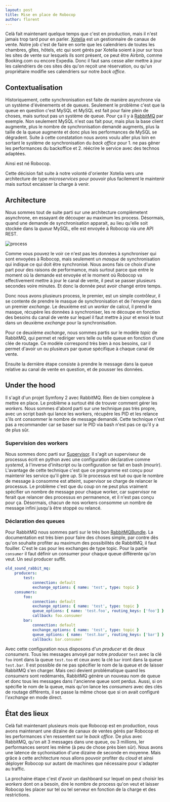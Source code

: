 ```yaml
---
layout: post
title: Mise en place de Robocop
author: florent
---
```


Celà fait maintenant quelque temps que c'est en production, mais il n'est jamais trop tard pour en parler. [Xotelia](http://www.xotelia.com) est un gestionnaire de canaux de vente. Notre job c'est de faire en sorte que les calendriers de toutes les chambres, gîtes, hôtels, etc qui sont gérés par Xotelia soient à jour sur tous les sites de vente sur lesquels ils sont présent, ce peut être Airbnb, comme Booking.com ou encore Expedia. Donc il faut sans cesse aller mettre à jour les calendriers de ces sites dès qu'on reçoit une réservation, ou qu'un propriétaire modifie ses calendriers sur notre _back office_.

## Contextualisation

Historiquement, cette synchronisation est faite de manière asynchrone via un système d'événements et de queues. Seulement le problème c'est que la queue en question c'est MySQL et MySQL est fait pour faire plein de choses, mais surtout pas un système de queue. Pour ça il y à [RabbitMQ](https://www.rabbitmq.com/) par exemple. Non seulement MySQL n'est oas fait pour, mais plus la base client augmente, plus le nombre de synchronisation demandé augments, plus la taille de la queue augmente et donc plus les performances de MySQL se dégradent. Suite à cette constatation nous avons voulu aller plus loin en sortant le système de synchronisation du _back office_ pour 1. ne pas gêner les performances du backoffice et 2. réécrire le service avec des technos adaptées.

Ainsi est né Robocop.

Cette décision fait suite à notre volonté d'orienter Xotelia vers une architecture de type _microservices_ pour pouvoir plus facilement le maintenir mais surtout encaisser la charge à venir.

## Architecture

Nous sommes tout de suite parti sur une architecture complèmetent asynchrone, en essayant de découper au maximum les process. Désormais, quand une demande de synchronisation apparait, au lieu qu'elle soit stockée dans la _queue_ MySQL, elle est envoyée à Robocop via une API REST.

![process](https://docs.google.com/a/xotelia.com/drawings/d/1eUCHa0F2X_7b9ggBcTYLD2uSvTs_hESVKQ8pMLsnyt8/pub?w=960&h=720)

Comme vous pouvez le voir ce n'est pas les données à synchroniser qui sont envoyées à Robocop, mais seulement un _masque_ de synchronisation qui indique ce qui doit être synchronisé. Nous avons fais ce choix d'une part pour des raisons de performamce, mais surtout parce que entre le moment où la demande est envoyée et le moment où Robocop va effectivement mettre à jour le canal de vente, il peut se passer plusieurs secondes voire minutes. Et donc la donnée peut avoir changé entre temps.

Donc nous avons plusieurs process, le premier, est un simple contrôleur, il se contente de prendre le masque de synchronisation et de l'envoyer dans un premier _exchange_. Le deuxième est un _worker_ de calcul, il prend le masque, récupère les données à synchroniser, les re découpe en fonction des besoins du canal de vente sur lequel il faut mettre à jour et envoi le tout dans un deuxième _exchange_ pour la synchronisation.

Pour ce deuxième _exchange_, nous sommes partis sur le modèle _topic_ de RabbitMQ, qui permet et rediriger vers telle ou telle queue en fonction d'une clée de routage. Ce modèle correspond très bien à nos besoins, car il permet d'avoir un ou plusieurs par queue spécifique à chaque canal de vente.

Ensuite la dernière étape consiste à prendre le message dans la queue relative au canal de vente en question, et de pousser les données.

## Under the hood

Il s'agit d'un projet Symfony 2 avec RabbitMQ. Rien de bien complexe à mettre en place. Le problème a surtout été de trouver comment gérer les _workers_. Nous sommes d'abord parti sur une technique pas très propre, avec un script bash qui lance les workers, récupère les PID et les relance s'ils ont consommer le nombre de message demandé. Cette technique n'est pas a recommander car se baser sur le PID via bash n'est pas ce qu'il y a de plus sûr.

### Supervision des workers

Nous sommes donc parti sur [Supervisor](http://supervisord.org/). Il s'agit un superviseur de processus écrit en python avec une configuration déclarative comme _systemd_, à l'inverse d'initscript ou la configuration se fait en bash (mourir). L'avantage de cette technique c'est que ce programme est conçu pour maintenir les service qu'il gère _up_. Si le processus est tué ou que le nombre de message à consomme est atteint, supervisor se charge de relancer le processus. Le problème c'est que du coup on ne peut plus vraiment spécifier un nombre de message pour chaque worker, car supervisor ne ferait que relancer des processus en permanence, et il n'est pas conçu pour ça. Désormais, chacun de nos workers consomme un nombre de message infini jusqu'à être stoppé ou relancé.

### Déclaration des queues

Pour RabbitMQ nous sommes parti sur le très bon [RabbitMQBundle](https://github.com/videlalvaro/rabbitmqbundle). La documentation est très bien pour faire des choses simple, par contre dès qu'on souhaite profiter au maximum des possibilités de RabbitMQ, il faut fouiller. C'est le cas pour les exchanges de type topic. Pour la partie `consumer` il faut définir un consumer pour chaque queue différente qu'on veut. Un seul producer suffit.

```yaml
old_sound_rabbit_mq:
    producers:
        test:
            connection: default
            exchange_options: { name: 'test', type: topic }
    consumers:
        foo:
            connection: default
            exchange_options: { name: 'test', type: topic }
            queue_options: { name: 'test.foo', routing_keys: ['foo'] }
            callback: foo.consumer
        bar:
            connection: default
            exchange_options: { name: 'test', type: topic }
            queue_options: { name: 'test.bar', routing_keys: ['bar'] }
            callback: bar.consumer
```

Avec cette configuration nous disposons d'un _producer_ et de deux _consumers_. Tous les messages anvoyé par notre _producer_ `test` avec la clé `foo` iront dans la queue `test.too` et ceux avec la clé `bar` iront dans la queue `test.bar`. Il est possible de ne pas spécifier le nom de la queue et de laisser RabbitMQ s'en charger. Mais ceci devient problématique quand les _consumers_ sont redémarrés, RabbitMQ génère un nouveau nom de queue et donc tous les messages dans l'ancienne queue sont perdus. Aussi, si on spécifie le nom de la queue, mais qu'on lance les _consumers_ avec des clés de routage différents, il se passe la même chose que si on avait configuré l'_exchange_ en mode direct.

## État des lieux

Celà fait maintenant plusieurs mois que Robocop est en production, nous avons maintenant une dizaine de canaux de ventes gérés par Robocop et les performances s'en ressentent sur le _back office_. De plus avec RabbitMQ, qu'on ait 3 messages dans une queue, ou 3 millions, ler performances seront les même (à peu de chose près bien sûr). Nous avons une latence de sychonisation d'une dizaine de seconde en moyenne. Mais grâce à cette architecture nous allons pouvoir profiter du _cloud_ et ainsi déployer Robocop sur autant de machines que nécessaire pour s'adapter au traffic.

La prochaine étape c'est d'avoir un dashboard sur lequel on peut choisir les _workers_ dont on a besoin, dire le nombre de process qu'on veut et laisser Robocop les placer sur tel ou tel serveur en fonction de la charge et des restrictions.
